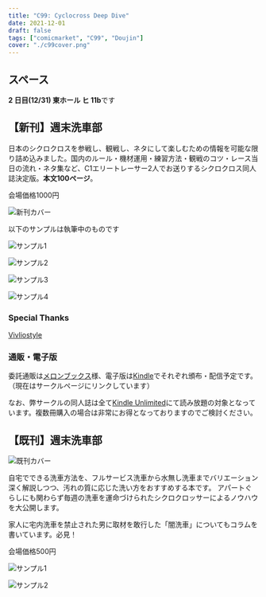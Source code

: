 ```yaml
---
title: "C99: Cyclocross Deep Dive"
date: 2021-12-01
draft: false
tags: ["comicmarket", "C99", "Doujin"]
cover: "./c99cover.png"
---
```


## スペース

**2 日目(12/31) 東ホール ヒ 11b**です

## 【新刊】週末洗車部

日本のシクロクロスを参戦し、観戦し、ネタにして楽しむための情報を可能な限り詰め込みました。国内のルール・機材運用・練習方法・観戦のコツ・レース当日の流れ・ネタ集など、C1エリートレーサー2人でお送りするシクロクロス同人誌決定版。**本文100ページ**。

会場価格1000円

![新刊カバー](./c99cover.png)

以下のサンプルは執筆中のものです

![サンプル1](./c99sample1.jpg)

![サンプル2](./c99sample2.jpg)

![サンプル3](./c99sample3.jpg)

![サンプル4](./c99sample4.jpg)

### Special Thanks

[Vivliostyle](https://vivliostyle.org/)

### 通販・電子版

委託通販は[メロンブックス](https://www.melonbooks.co.jp/circle/index.php?circle_id=45540)様、電子版は[Kindle](https://amzn.to/3I9zj6l)でそれぞれ頒布・配信予定です。（現在はサークルページにリンクしています）

なお、弊サークルの同人誌は全て[Kindle Unlimited](https://amzn.to/3GsXhaT)にて読み放題の対象となっています。複数冊購入の場合は非常にお得となっておりますのでご検討ください。

## 【既刊】週末洗車部

![既刊カバー](./c97cover.jpg)

自宅でできる洗車方法を、フルサービス洗車から水無し洗車までバリエーション深く解説しつつ、汚れの質に応じた洗い方をおすすめする本です。
アパートぐらしにも関わらず毎週の洗車を運命づけられたシクロクロッサーによるノウハウを大公開します。

家人に宅内洗車を禁止された男に取材を敢行した「闇洗車」についてもコラムを書いています。必見！

会場価格500円

![サンプル1](./c97sample1.jpg)

![サンプル2](./c97sample2.jpg)

<div class="iframely-embed"><div class="iframely-responsive" style="height: 140px; padding-bottom: 0;"><a href="https://amzn.to/38qJYqq" data-iframely-url="//cdn.iframe.ly/JSNdCGn?iframe=card-small"></a></div></div>
